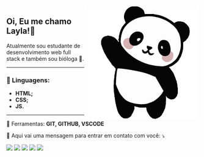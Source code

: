 <img src="https://github.com/layla-snogueira/layla-snogueira/blob/main/panda-waving-cartoon-sticker.gif" min-width="400px" max-width="400px" width="300px" align="right" alt="Computador iuriCode">

<h2 align="left"> 
  Oi, Eu me chamo <strong>Layla!🐼</strong></h2>
<p   align="left">Atualmente sou estudante de desenvolvimento web full stack e também sou bióloga 🌿.</p>
<hr>
<h3 align="left">🦄 Linguagens: </h3>
  <ul align="left">
    <li> <strong>HTML;</strong></li>
    <li><strong>CSS;</strong></li>
   <li><strong>JS.</strong></li>
</ul>
<hr>
<p align="left">
 💼 Ferramentas: <strong>GIT, GITHUB, VSCODE </strong>
</p>

<p align="left">
 💌 Aqui vai uma mensagem para entrar em contato com você: ⤵️
</p>

<p align="left">
  <a href="#" alt="Gmail">
  <img src="https://img.shields.io/badge/-Gmail-FF0000?style=flat-square&labelColor=FF0000&logo=gmail&logoColor=white&link=LINK-DO-SEU-EMAIL" /></a>

  <a href="#" alt="Linkedin">
  <img src="https://img.shields.io/badge/-Linkedin-0e76a8?style=flat-square&logo=Linkedin&logoColor=white&link=LINK-DO-SEU-LINKEDIN" /></a>

  <a href="#" alt="WhatsApp">
  <img src="https://img.shields.io/badge/-WhatsApp-25d366?style=flat-square&labelColor=25d366&logo=whatsapp&logoColor=white&link=API-DO-SEU-WHATSAPP"/></a>

  <a href="#" alt="Facebook">
  <img src="https://img.shields.io/badge/-Facebook-3b5998?style=flat-square&labelColor=3b5998&logo=facebook&logoColor=white&link=LINK-DO-SEU-FACEBOOK"/></a>

  <a href="#" alt="Instagram">
  <img src="https://img.shields.io/badge/-Instagram-DF0174?style=flat-square&labelColor=DF0174&logo=instagram&logoColor=white&link=LINK-DO-SEU-INSTAGRAM"/></a>
</p>  
